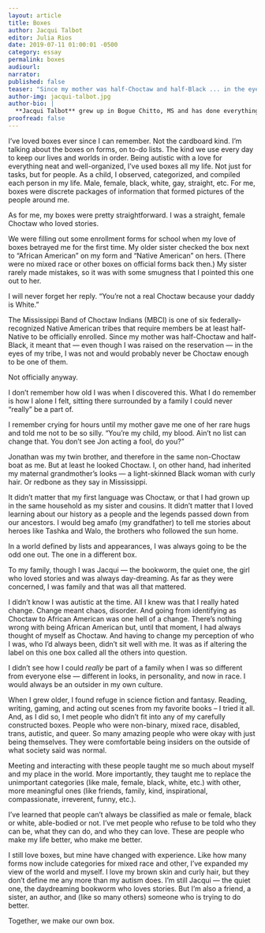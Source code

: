 ```yaml
---
layout: article
title: Boxes
author: Jacqui Talbot
editor: Julia Rios
date: 2019-07-11 01:00:01 -0500
category: essay
permalink: boxes
audiourl:
narrator:
published: false
teaser: "Since my mother was half-Choctaw and half-Black ... in the eyes of my tribe, I was not and would probably never be Choctaw enough to be one of them."
author-img: jacqui-talbot.jpg
author-bio: |
  **Jacqui Talbot** grew up in Bogue Chitto, MS and has done everything from wrestling alligators to modeling. Currently, she's a nuclear chemist in southern Pennsylvania and working on her first novel, a YA horror set on the reservation where she grew up.
proofread: false
---
```


I’ve loved boxes ever since I can remember. Not the cardboard kind. I’m talking about the boxes on forms, on to-do lists. The kind we use every day to keep our lives and worlds in order. Being autistic with a love for everything neat and well-organized, I’ve used boxes all my life. Not just for tasks, but for people. As a child, I observed, categorized, and compiled each person in my life. Male, female, black, white, gay, straight, etc. For me, boxes were discrete packages of information that formed pictures of the people around me.

As for me, my boxes were pretty straightforward. I was a straight, female Choctaw who loved stories.

We were filling out some enrollment forms for school when my love of boxes betrayed me for the first time. My older sister checked the box next to “African American” on my form and “Native American” on hers. (There were no mixed race or other boxes on official forms back then.) My sister rarely made mistakes, so it was with some smugness that I pointed this one out to her.

I will never forget her reply. “You’re not a real Choctaw because your daddy is White.”

The Mississippi Band of Choctaw Indians (MBCI) is one of six federally-recognized Native American tribes that require members be at least half-Native to be officially enrolled. Since my mother was half-Choctaw and half-Black, it meant that — even though I was raised on the reservation — in the eyes of my tribe, I was not and would probably never be Choctaw enough to be one of them.

Not officially anyway.

I don’t remember how old I was when I discovered this. What I do remember is how I alone I felt, sitting there surrounded by a family I could never “really” be a part of.

I remember crying for hours until my mother gave me one of her rare hugs and told me not to be so silly. “You’re my child, my blood. Ain’t no list can change that. You don’t see Jon acting a fool, do you?”

Jonathan was my twin brother, and therefore in the same non-Choctaw boat as me. But at least he looked Choctaw. I, on other hand, had inherited my maternal grandmother’s looks — a light-skinned Black woman with curly hair. Or redbone as they say in Mississippi.

It didn’t matter that my first language was Choctaw, or that I had grown up in the same household as my sister and cousins. It didn’t matter that I loved learning about our history as a people and the legends passed down from our ancestors. I would beg amafo (my grandfather) to tell me stories about heroes like Tashka and Walo, the brothers who followed the sun home.

In a world defined by lists and appearances, I was always going to be the odd one out. The one in a different box.

To my family, though I was Jacqui — the bookworm, the quiet one, the girl who loved stories and was always day-dreaming. As far as they were concerned, I was family and that was all that mattered.

I didn’t know I was autistic at the time. All I knew was that I really hated change. Change meant chaos, disorder. And going from identifying as Choctaw to African American was one hell of a change. There’s nothing wrong with being African American but, until that moment, I had always thought of myself as Choctaw. And having to change my perception of who I was, who I’d always been, didn’t sit well with me. It was as if altering the label on this one box called all the others into question.

I didn’t see how I could _really_ be part of a family when I was so different from everyone else — different in looks, in personality, and now in race. I would always be an outsider in my own culture.

When I grew older, I found refuge in science fiction and fantasy. Reading, writing, gaming, and acting out scenes from my favorite books – I tried it all. And, as I did so, I met people who didn’t fit into any of my carefully constructed boxes. People who were non-binary, mixed race, disabled, trans, autistic, and queer. So many amazing people who were okay with just being themselves. They were comfortable being insiders on the outside of what society said was normal.

Meeting and interacting with these people taught me so much about myself and my place in the world. More importantly, they taught me to replace the unimportant categories (like male, female, black, white, etc.) with other, more meaningful ones (like friends, family, kind, inspirational, compassionate, irreverent, funny, etc.).

I’ve learned that people can’t always be classified as male or female, black or white, able-bodied or not. I’ve met people who refuse to be told who they can be, what they can do, and who they can love. These are people who make my life better, who make me better.

I still love boxes, but mine have changed with experience. Like how many forms now include categories for mixed race and other, I’ve expanded my view of the world and myself. I love my brown skin and curly hair, but they don’t define me any more than my autism does. I’m still Jacqui — the quiet one, the daydreaming bookworm who loves stories. But I’m also a friend, a sister, an author, and (like so many others) someone who is trying to do better.

Together, we make our own box.
